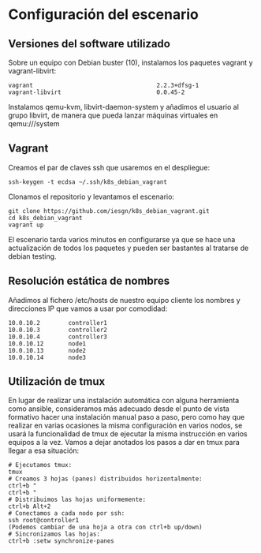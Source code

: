 # Configuración del escenario

## Versiones del software utilizado

Sobre un equipo con Debian buster (10), instalamos los paquetes vagrant y vagrant-libvirt:

```
vagrant                                   2.2.3+dfsg-1
vagrant-libvirt                           0.0.45-2
```

Instalamos qemu-kvm, libvirt-daemon-system y añadimos el usuario al grupo libvirt, de manera que pueda lanzar máquinas virtuales en qemu:///system

## Vagrant

Creamos el par de claves ssh que usaremos en el despliegue:

```
ssh-keygen -t ecdsa ~/.ssh/k8s_debian_vagrant
```

Clonamos el repositorio y levantamos el escenario:

```
git clone https://github.com/iesgn/k8s_debian_vagrant.git
cd k8s_debian_vagrant
vagrant up
```

El escenario tarda varios minutos en configurarse ya que se hace una
actualización de todos los paquetes y pueden ser bastantes al tratarse
de debian testing.

## Resolución estática de nombres

Añadimos al fichero /etc/hosts de nuestro equipo cliente los nombres y
direcciones IP que vamos a usar por comodidad:

```
10.0.10.2        controller1
10.0.10.3        controller2
10.0.10.4        controller3
10.0.10.12       node1
10.0.10.13       node2
10.0.10.14       node3
```

## Utilización de tmux

En lugar de realizar una instalación automática con alguna herramienta
como ansible, consideramos más adecuado desde el punto de vista
formativo hacer una instalación manual paso a paso, pero como hay que
realizar en varias ocasiones la misma configuración en varios nodos,
se usará la funcionalidad de tmux de ejecutar la misma instrucción en
varios equipos a la vez. Vamos a dejar anotados los pasos a dar en
tmux para llegar a esa situación:

```
# Ejecutamos tmux:
tmux
# Creamos 3 hojas (panes) distribuidos horizontalmente:
ctrl+b "
ctrl+b "
# Distribuimos las hojas uniformemente:
ctrl+b Alt+2
# Conectamos a cada nodo por ssh:
ssh root@controller1
(Podemos cambiar de una hoja a otra con ctrl+b up/down)
# Sincronizamos las hojas:
ctrl+b :setw synchronize-panes
```
